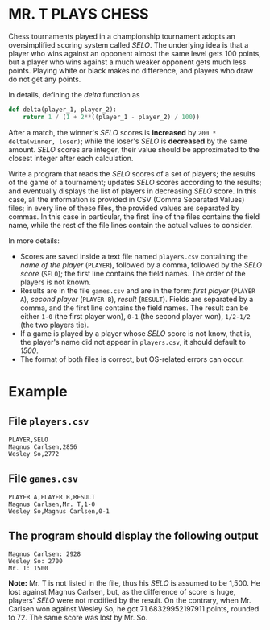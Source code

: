 # MR. T PLAYS CHESS

Chess tournaments played in a championship tournament adopts an oversimplified scoring system called *SELO*. The underlying idea is that a player who wins against an opponent almost the same level gets 100 points, but a player who wins against a much weaker opponent gets much less points. Playing white or black makes no difference, and players who draw do not get any points.

In details, defining the *delta* function as

```python
def delta(player_1, player_2):
    return 1 / (1 + 2**((player_1 - player_2) / 100))
```

After a match, the winner's *SELO* scores is **increased** by `200 * delta(winner, loser)`; while the loser's *SELO* is **decreased** by the same amount. *SELO* scores are integer, their value should be approximated to the closest integer after each calculation.

Write a program that reads the *SELO* scores of a set of players; the results of the game of a tournament; updates *SELO* scores according to the results; and eventually displays the list of players in decreasing *SELO* score.
In this case, all the information is provided in CSV (Comma Separated Values) files; in every line of these files, the provided values are separated by commas. In this case in particular, the first line of the files contains the field name, while the rest of the file lines contain the actual values to consider.  

In more details:

* Scores are saved inside a text file named `players.csv` containing the *name of the player* (`PLAYER`), followed by a comma, followed by the *SELO score* (`SELO`); the first line contains the field names. The order of the players is not known.
* Results are in the file `games.csv` and are in the form: *first player* (`PLAYER A`), *second player* (`PLAYER B`), *result* (`RESULT`). Fields are separated by a comma, and the first line contains the field names. The result can be either `1-0` (the first player won), `0-1` (the second player won), `1/2-1/2` (the two players tie).
* If a game is played by a player whose *SELO* score is not know, that is, the player's name did not appear in `players.csv`, it should default to *1500*.
* The format of both files is correct, but OS-related errors can occur.

# Example

## File `players.csv`

```csv
PLAYER,SELO
Magnus Carlsen,2856
Wesley So,2772
```

## File `games.csv`

```csv
PLAYER A,PLAYER B,RESULT
Magnus Carlsen,Mr. T,1-0
Wesley So,Magnus Carlsen,0-1
```

## The program should display the following output

```text
Magnus Carlsen: 2928
Wesley So: 2700
Mr. T: 1500
```

**Note:** Mr. T is not listed in the file, thus his *SELO* is assumed to be 1,500. He lost against Magnus Carlsen, but, as the difference of score is huge, players' *SELO* were not modified by the result. On the contrary, when Mr. Carlsen won against Wesley So, he got 71.68329952197911 points, rounded to 72. The same score was lost by Mr. So.
